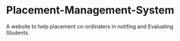 # Placement-Management-System
A website to help placement co-ordinaters in notifing and Evaluating Students.
